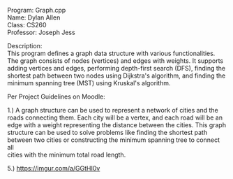 
Program: Graph.cpp\
Name: Dylan Allen\
Class: CS260\
Professor: Joseph Jess
 

Description:\
 This program defines a graph data structure with various functionalities. \
 The graph consists of nodes (vertices) and edges with weights. It supports \
 adding vertices and edges, performing depth-first search (DFS), finding the \
 shortest path between two nodes using Dijkstra's algorithm, and finding the \
 minimum spanning tree (MST) using Kruskal's algorithm. 



Per Project Guidelines on Moodle: 

1.) A graph structure can be used to represent a network of cities and the \
roads connecting them. Each city will be a vertex, and each road will be an \
edge with a weight representing the distance between the cities. This graph \
structure can be used to solve problems like finding the shortest path \
between two cities or constructing the minimum spanning tree to connect all \
cities with the minimum total road length.

5.) https://imgur.com/a/GGtHI0v 
 
